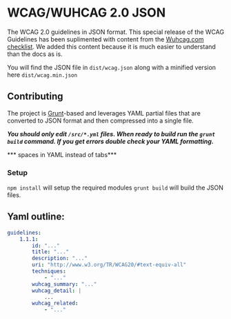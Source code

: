 WCAG/WUHCAG 2.0 JSON
===============

The WCAG 2.0 guidelines in JSON format. This special release of the WCAG Guidelines has been suplimented with content from the [Wuhcag.com checklist](https://www.wuhcag.com/wcag-checklist/). We added this content because it is much easier to understand than the docs as is.

You will find the JSON file in `dist/wcag.json` along with a minified version here `dist/wcag.min.json`

## Contributing
The project is [Grunt](http://gruntjs.com/)-based and leverages YAML partial files that are converted to JSON format and then compressed into a single file.

***You should only edit `/src/*.yml` files. When ready to build run the `grunt build` command. If you get errors double check your YAML formatting.***

*** spaces in YAML instead of tabs***

### Setup
`npm install` will setup the required modules
`grunt build` will build the JSON files.

## Yaml outline:
``` yaml
guidelines:
	1.1.1:
		id: "..."
		title: "..."
		description: "..."
		uri: "http://www.w3.org/TR/WCAG20/#text-equiv-all"
		techniques:
			- "..."
		wuhcag_summary: "..."
		wuhcag_detail: |
			...
		wuhcag_related:
			- "..."
```
